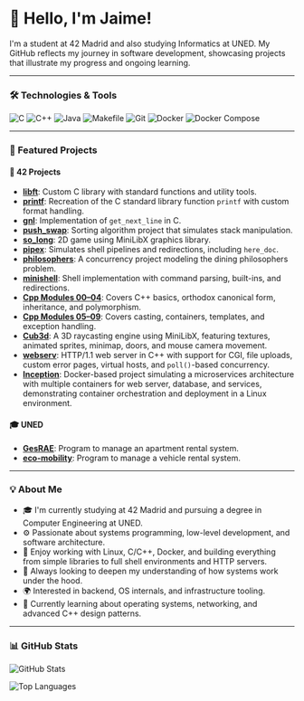 # 👋 Hello, I'm Jaime!

I'm a student at 42 Madrid and also studying Informatics at UNED. My GitHub reflects my journey in software development, showcasing projects that illustrate my progress and ongoing learning.

---

### 🛠️ Technologies & Tools

![C](https://img.shields.io/badge/C-%2300599C.svg?style=flat&logo=c&logoColor=white)
![C++](https://img.shields.io/badge/C++-%2300599C.svg?style=flat&logo=c%2B%2B&logoColor=white)
![Java](https://img.shields.io/badge/Java-%23ED8B00.svg?style=flat&logo=java&logoColor=white)
![Makefile](https://img.shields.io/badge/Makefile-%23E2E2E2.svg?style=flat-square)
![Git](https://img.shields.io/badge/Git-%23F1502F.svg?style=flat-square&logo=git&logoColor=white)
![Docker](https://img.shields.io/badge/Docker-%230db7ed.svg?style=flat&logo=docker&logoColor=white)
![Docker Compose](https://img.shields.io/badge/Docker%20Compose-%230db7ed.svg?style=flat&logo=docker&logoColor=white)

---

### 📂 Featured Projects

#### 🧱 42 Projects

- [**libft**](https://github.com/jaimeol/libft): Custom C library with standard functions and utility tools.  
- [**printf**](https://github.com/jaimeol/printf): Recreation of the C standard library function `printf` with custom format handling.  
- [**gnl**](https://github.com/jaimeol/gnl): Implementation of `get_next_line` in C.  
- [**push_swap**](https://github.com/jaimeol/push_swap): Sorting algorithm project that simulates stack manipulation.  
- [**so_long**](https://github.com/jaimeol/so_long): 2D game using MiniLibX graphics library.  
- [**pipex**](https://github.com/jaimeol/pipex): Simulates shell pipelines and redirections, including `here_doc`.  
- [**philosophers**](https://github.com/jaimeol/philosophers): A concurrency project modeling the dining philosophers problem.  
- [**minishell**](https://github.com/jaimeol/minishell): Shell implementation with command parsing, built-ins, and redirections.  
- [**Cpp Modules 00–04**](https://github.com/jaimeol/CppBatch1): Covers C++ basics, orthodox canonical form, inheritance, and polymorphism.  
- [**Cpp Modules 05–09**](https://github.com/jaimeol/Cpp_Batch_2): Covers casting, containers, templates, and exception handling.  
- [**Cub3d**](https://github.com/jaimeol/Cub3d): A 3D raycasting engine using MiniLibX, featuring textures, animated sprites, minimap, doors, and mouse camera movement.  
- [**webserv**](https://github.com/jaimeol/webserv): HTTP/1.1 web server in C++ with support for CGI, file uploads, custom error pages, virtual hosts, and `poll()`-based concurrency.  
- [**Inception**](https://github.com/jaimeol/Inception): Docker-based project simulating a microservices architecture with multiple containers for web server, database, and services, demonstrating container orchestration and deployment in a Linux environment.

#### 🎓 UNED

- [**GesRAE**](https://github.com/jaimeol/gesRAE): Program to manage an apartment rental system.
- [**eco-mobility**](https://github.com/jaimeol/eco-mobility): Program to manage a vehicle rental system.

---

### 💡 About Me

- 🎓 I'm currently studying at 42 Madrid and pursuing a degree in Computer Engineering at UNED.
- ⚙️ Passionate about systems programming, low-level development, and software architecture.
- 🐧 Enjoy working with Linux, C/C++, Docker, and building everything from simple libraries to full shell environments and HTTP servers.
- 🚀 Always looking to deepen my understanding of how systems work under the hood.
- 🌍 Interested in backend, OS internals, and infrastructure tooling.
- 📘 Currently learning about operating systems, networking, and advanced C++ design patterns.

---

### 📊 GitHub Stats

![GitHub Stats](https://github-readme-stats.vercel.app/api?username=jaimeol&show_icons=true&theme=dark)

![Top Languages](https://github-readme-stats.vercel.app/api/top-langs/?username=jaimeol&layout=compact&theme=dark)

